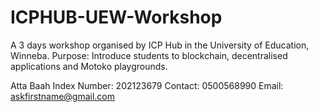 # ICPHUB-UEW-Workshop
A 3 days workshop organised by ICP Hub in the University of Education, Winneba.
Purpose: Introduce students to blockchain, decentralised applications and Motoko playgrounds.

Atta Baah
Index Number: 202123679
Contact: 0500568990
Email: askfirstname@gmail.com
